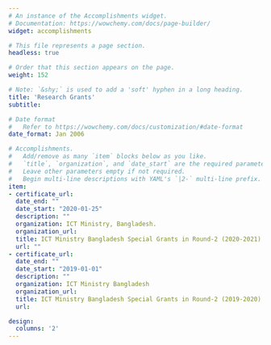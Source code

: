 ```yaml
---
# An instance of the Accomplishments widget.
# Documentation: https://wowchemy.com/docs/page-builder/
widget: accomplishments

# This file represents a page section.
headless: true

# Order that this section appears on the page.
weight: 152

# Note: `&shy;` is used to add a 'soft' hyphen in a long heading.
title: 'Research Grants'
subtitle:

# Date format
#   Refer to https://wowchemy.com/docs/customization/#date-format
date_format: Jan 2006

# Accomplishments.
#   Add/remove as many `item` blocks below as you like.
#   `title`, `organization`, and `date_start` are the required parameters.
#   Leave other parameters empty if not required.
#   Begin multi-line descriptions with YAML's `|2-` multi-line prefix.
item:
- certificate_url: 
  date_end: ""
  date_start: "2020-01-25"
  description: ""
  organization: ICT Ministry, Bangladesh.
  organization_url: 
  title: ICT Ministry Bangladesh Special Grants in Round-2 (2020-2021) of 6000 USD.
  url: ""
- certificate_url: 
  date_end: ""
  date_start: "2019-01-01"
  description: ""
  organization: ICT Ministry Bangladesh
  organization_url: 
  title: ICT Ministry Bangladesh Special Grants in Round-2 (2019-2020) of 1000 USD to attend The Australasian Database Conference in Melbourne, Australia in 2020.
  url: 

design:
  columns: '2' 
---
```


